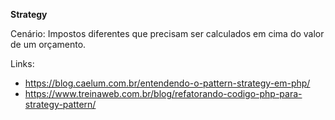 **Strategy**

Cenário: Impostos diferentes que precisam ser calculados em cima do valor de um orçamento.

Links: 
- https://blog.caelum.com.br/entendendo-o-pattern-strategy-em-php/
- https://www.treinaweb.com.br/blog/refatorando-codigo-php-para-strategy-pattern/